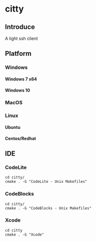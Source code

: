 # citty
## Introduce
A light ssh client

## Platform
### Windows
#### Windows 7 x64

#### Windows 10

### MacOS

### Linux
#### Ubuntu

#### Centos/Redhat

## IDE
### CodeLite
```
cd citty/
cmake . -G "CodeLite - Unix Makefiles"
```
### CodeBlocks
```
cd citty/
cmake . -G "CodeBlocks - Unix Makefiles"
```

### Xcode
```
cd citty
cmake . -G "Xcode"
```
